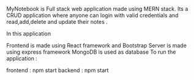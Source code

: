 MyNotebook is Full stack web application made using MERN stack. Its a CRUD application where anyone can login with valid credentials and read,add,delete and update their notes .

In this application

Frontend is made using React framework and Bootstrap
Server is made using express framework
MongoDB is used as database
To run the application :

frontend : npm start
backend : npm start
